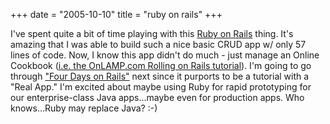 +++
date = "2005-10-10"
title = "ruby on rails"
+++

I've spent quite a bit of time playing with this [Ruby on Rails](http://www.rubyonrails.org) thing.  It's amazing that I was able to build such a nice basic CRUD app w/ only 57 lines of code.  Now, I know this app didn't do much - just manage an Online Cookbook ([i.e. the OnLAMP.com Rolling on Rails tutorial](http://www.onlamp.com/pub/a/onlamp/2005/01/20/rails.html)).  I'm going to go through ["Four Days on Rails"](http://rails.homelinux.org/) next since it purports to be a tutorial with a "Real App."  I'm excited about maybe using Ruby for rapid prototyping for our enterprise-class Java apps...maybe even for production apps.  Who knows...Ruby may replace Java? :-)

